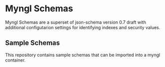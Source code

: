 # Myngl Schemas

Myngl Schemas are a superset of json-schema version 0.7 draft with additional configutarion settings for identifying indexes and security values.

## Sample Schemas

This repository contains sample schemas that can be imported into a myngl container.
